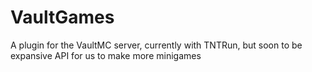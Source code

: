 # VaultGames
 A plugin for the VaultMC server, currently with TNTRun, but soon to be expansive API for us to make more minigames
